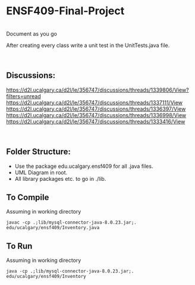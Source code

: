 # ENSF409-Final-Project
<br>
Document as you go

<br>

After creating every class write a unit test in the UnitTests.java file.

<br>

## Discussions:
https://d2l.ucalgary.ca/d2l/le/356747/discussions/threads/1339806/View?filters=unread
https://d2l.ucalgary.ca/d2l/le/356747/discussions/threads/1337111/View
https://d2l.ucalgary.ca/d2l/le/356747/discussions/threads/1336397/View
https://d2l.ucalgary.ca/d2l/le/356747/discussions/threads/1336998/View
https://d2l.ucalgary.ca/d2l/le/356747/discussions/threads/1333416/View

<br>

## Folder Structure:
* Use the package edu.ucalgary.ensf409 for all .java files.
* UML Diagram in root.
* All library packages etc. to go in ./lib.

## To Compile
Assuming in working directory
```
javac -cp .;lib/mysql-connector-java-8.0.23.jar;. edu/ucalgary/ensf409/Inventory.java
```
## To Run
Assuming in working directory
```
java -cp .;lib/mysql-connector-java-8.0.23.jar;. edu/ucalgary/ensf409/Inventory
```

